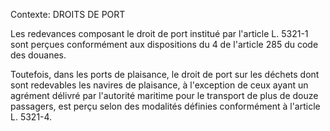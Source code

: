 Contexte: DROITS DE PORT

Les redevances composant le droit de port institué par l'article L. 5321-1 sont perçues conformément aux dispositions du 4 de l'article 285 du code des douanes.

Toutefois, dans les ports de plaisance, le droit de port sur les déchets dont sont redevables les navires de plaisance, à l'exception de ceux ayant un agrément délivré par l'autorité maritime pour le transport de plus de douze passagers, est perçu selon des modalités définies conformément à l'article L. 5321-4.